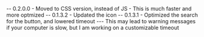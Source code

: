 -- 0.2.0.0
    - Moved to CSS version, instead of JS
        - This is much faster and more optmized
-- 0.1.3.2
    - Updated the icon
-- 0.1.3.1
    - Optimized the search for the button, and lowered timeout
        --- This may lead to warning messages if your computer is slow, but I am working on a customizable timeout